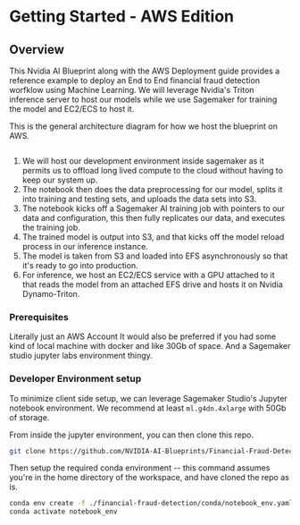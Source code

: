 # Getting Started - AWS Edition

## Overview
This Nvidia AI Blueprint along with the AWS Deployment guide provides a reference example to deploy an End to End financial fraud detection worfklow using Machine Learning. We will leverage Nvidia's Triton inference server to host our models while we use Sagemaker for training the model and EC2/ECS to host it.

This is the general architecture diagram for how we host the blueprint on AWS.

![]()

1. We will host our development environment inside sagemaker as it permits us to offload long lived compute to the cloud without having to keep our system up.
2. The notebook then does the data preprocessing for our model, splits it into training and testing sets, and uploads the data sets into S3.
3. The notebook kicks off a Sagemaker AI training job with pointers to our data and configuration, this then fully replicates our data, and executes the training job.
4. The trained model is output into S3, and that kicks off the model reload process in our inference instance.
5. The model is taken from S3 and loaded into EFS asynchronously so that it's ready to go into production.
6. For inference, we host an EC2/ECS service with a GPU attached to it that reads the model from an attached EFS drive and hosts it on Nvidia Dynamo-Triton.

### Prerequisites
Literally just an AWS Account
It would also be preferred if you had some kind of local machine with docker and like 30Gb of space.
And a Sagemaker studio jupyter labs environment thingy.

### Developer Environment setup

To minimize client side setup, we can leverage Sagemaker Studio's Jupyter notebook environment. We recommend at least `ml.g4dn.4xlarge` with 50Gb of storage.

From inside the jupyter environment, you can then clone this repo.
```sh
git clone https://github.com/NVIDIA-AI-Blueprints/Financial-Fraud-Detection
```

Then setup the required conda environment -- this command assumes you're in the home directory of the workspace, and have cloned the repo as is.

```sh
conda env create -f ./financial-fraud-detection/conda/notebook_env.yaml
conda activate notebook_env
```
